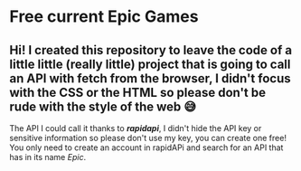 # Free current Epic Games
## Hi! I created this repository to leave the code of a little little (really little) project that is going to call an API with fetch from the browser, I didn't focus with the CSS or the HTML so please don't be rude with the style of the web 😅
The API I could call it thanks to ***rapidapi***, I didn't hide the API key or sensitive information so please don't use my key, you can create one free! You only need to create an account in rapidAPi and search for an API that has in its name *Epic*.